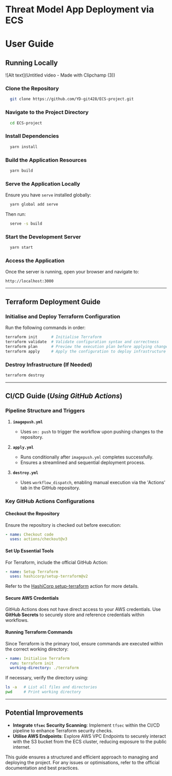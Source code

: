 # Threat Model App Deployment via ECS

# User Guide

## Running Locally

![Alt text](Untitled video - Made with Clipchamp (3))


### Clone the Repository

```bash
  git clone https://github.com/YD-git428/ECS-project.git
```

### Navigate to the Project Directory

```bash
  cd ECS-project
```

### Install Dependencies

```bash
  yarn install
```

### Build the Application Resources

```bash
  yarn build
```

### Serve the Application Locally

Ensure you have `serve` installed globally:

```bash
  yarn global add serve
```

Then run:

```bash
  serve -s build
```

### Start the Development Server

```bash
  yarn start
```

### Access the Application

Once the server is running, open your browser and navigate to:

```
http://localhost:3000
```

---

## Terraform Deployment Guide

### Initialise and Deploy Terraform Configuration

Run the following commands in order:

```bash
terraform init      # Initialise Terraform
terraform validate  # Validate configuration syntax and correctness
terraform plan      # Preview the execution plan before applying changes
terraform apply     # Apply the configuration to deploy infrastructure
```

### Destroy Infrastructure (If Needed)

```bash
terraform destroy
```

---

## CI/CD Guide (*Using GitHub Actions*)

### Pipeline Structure and Triggers

1. **`imagepush.yml`**
   - Uses `on: push` to trigger the workflow upon pushing changes to the repository.
   
2. **`apply.yml`**
   - Runs conditionally after `imagepush.yml` completes successfully.
   - Ensures a streamlined and sequential deployment process.

3. **`destroy.yml`**
   - Uses `workflow_dispatch`, enabling manual execution via the 'Actions' tab in the GitHub repository.

### Key GitHub Actions Configurations

#### Checkout the Repository

Ensure the repository is checked out before execution:

```yaml
- name: Checkout code
  uses: actions/checkout@v3
```

#### Set Up Essential Tools

For Terraform, include the official GitHub Action:

```yaml
- name: Setup Terraform
  uses: hashicorp/setup-terraform@v2
```

Refer to the [HashiCorp setup-terraform](https://github.com/hashicorp/setup-terraform) action for more details.

#### Secure AWS Credentials

GitHub Actions does not have direct access to your AWS credentials. Use **GitHub Secrets** to securely store and reference credentials within workflows.

#### Running Terraform Commands

Since Terraform is the primary tool, ensure commands are executed within the correct working directory:

```yaml
- name: Initialise Terraform
  run: terraform init
  working-directory: ./terraform
```

If necessary, verify the directory using:

```bash
ls -a   # List all files and directories
pwd     # Print working directory
```

---

## Potential Improvements

- **Integrate `tfsec` Security Scanning**: Implement `tfsec` within the CI/CD pipeline to enhance Terraform security checks.
- **Utilise AWS Endpoints**: Explore AWS VPC Endpoints to securely interact with the S3 bucket from the ECS cluster, reducing exposure to the public internet.

This guide ensures a structured and efficient approach to managing and deploying the project. For any issues or optimisations, refer to the official documentation and best practices.

